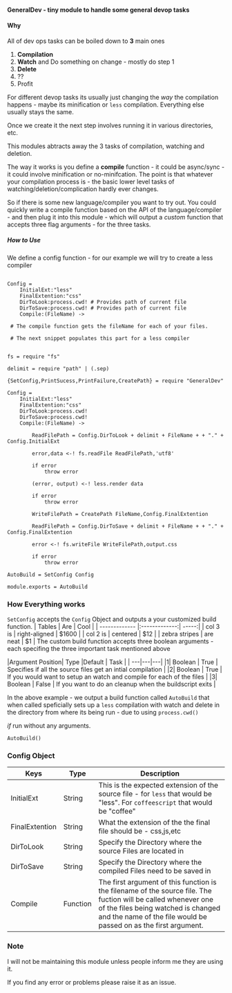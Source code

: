 #### GeneralDev - tiny module to handle some general devop tasks


#### Why

All of dev ops tasks can be boiled down to **3** main ones

1. **Compilation**
2. **Watch** and Do something on change - mostly do step 1
3. **Delete**
4. ??
5. Profit 

For different devop tasks its usually just changing the *way* the compilation happens - maybe its minification or `less` compilation.  Everything else usually stays the same. 

Once we create it the next step involves running it in various directories, etc. 

This modules abtracts away the 3 tasks of compilation, watching and deletion. 

The way it works is you define a **compile** function - it could be async/sync - it could involve minification or no-minifcation. The point is that whatever your compilation process is - the basic lower level tasks of watching/deletion/complication hardly ever changes.


So if there is some new language/compiler you want to try out. You could quickly write a compile function based on the API of the language/compiler - and then plug it into this module - which will output a *custom* function that accepts three flag arguments - for the three tasks.

##### How to Use 

We define a config function - for our example we will try to create a less compiler 

```livescript

Config =
	InitialExt:"less"
	FinalExtention:"css"
	DirToLook:process.cwd! # Provides path of current file
	DirToSave:process.cwd! # Provides path of current file
	Compile:(FileName) ->

 # The compile function gets the fileName for each of your files.

 # The next snippet populates this part for a less compiler

```

```livescript

fs = require "fs"

delimit = require "path" | (.sep)

{SetConfig,PrintSucess,PrintFailure,CreatePath} = require "GeneralDev"

Config =
	InitialExt:"less"
	FinalExtention:"css"
	DirToLook:process.cwd! 
	DirToSave:process.cwd! 
	Compile:(FileName) ->

		ReadFilePath = Config.DirToLook + delimit + FileName + + "." + Config.InitialExt

		error,data <-! fs.readFile ReadFilePath,'utf8'

		if error 
			throw error

		(error, output) <-! less.render data

		if error
			throw error

		WriteFilePath = CreatePath FileName,Config.FinalExtention

		ReadFilePath = Config.DirToSave + delimit + FileName + + "." + Config.FinalExtention

		error <-! fs.writeFile WriteFilePath,output.css

		if error
			throw error

AutoBuild = SetConfig Config

module.exports = AutoBuild

```
### How Everything works 

`SetConfig` accepts the `Config` Object and outputs a your customized build function. 
| Tables        | Are           | Cool  |
| ------------- |:-------------:| -----:|
| col 3 is      | right-aligned | $1600 |
| col 2 is      | centered      |   $12 |
| zebra stripes | are neat      |    $1 |
The custom build function accepts three boolean arguments - each specifing the three important task mentioned above

|Argument Position| Type |Default | Task | 
| ---|---|---|
|1| Boolean | True  | Specifies if all the source files get an intial compilation |
|2| Boolean | True  | If you would want to setup an watch and compile for each of the files |
|3| Boolean | False | If you want to do an cleanup when the buildscript exits |

In the above example - we output a build function called `AutoBuild` that when called speficially sets up a `less` compilation with watch and delete in the directory from where its being run - due to using `process.cwd()`

*if* run without any arguments. 

```AutoBuild()```






### Config Object

| Keys           | Type     | Description                                                                    |
| ---            | ---      | ---                                                                            |
| InitialExt     | String   | This is the expected extension of the source file - for `less` that would be "less". For `coffeescript` that would be "coffee"|
| FinalExtention | String   | What the extension of the the final file should be - css,js,etc               |
| DirToLook      | String   | Specify the Directory where the source Files are located in                   |
| DirToSave      | String   | Specify the Directory where the compiled Files need to be saved in            |
| Compile        | Function | The first argument of this function is the filename of the source file. The fuction will be called whenever one of the files being watched is changed and the name of the file would be passed on as the first argument. |


### Note

I will not be maintaining this module unless people inform me they are using it. 

If you find any error or problems please raise it as an issue. 
